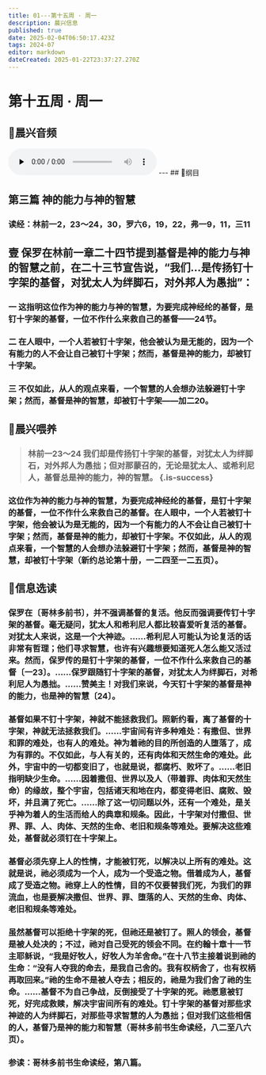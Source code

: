 ```yaml
---
title: 01---第十五周 · 周一
description: 晨兴信息
published: true
date: 2025-02-04T06:50:17.423Z
tags: 2024-07
editor: markdown
dateCreated: 2025-01-22T23:37:27.270Z
---
```


# 第十五周 · 周一
## 🎵晨兴音频
<audio id="audio" controls="" preload="none">
      <source id="mp3" src="/2024-07/week15/week15day1.mp3">
</audio>
---
## 📖纲目

## 第三篇    神的能力与神的智慧

### 读经：林前一2，23～24，30，罗六6，19，22，弗一9，11，三11

## 壹	保罗在林前一章二十四节提到基督是神的能力与神的智慧之前，在二十三节宣告说，“我们…是传扬钉十字架的基督，对犹太人为绊脚石，对外邦人为愚拙”：

### 一	这指明这位作为神的能力与神的智慧，为要完成神经纶的基督，是钉十字架的基督，一位不作什么来救自己的基督——24节。

### 二	在人眼中，一个人若被钉十字架，他会被认为是无能的，因为一个有能力的人不会让自己被钉十字架；然而，基督是神的能力，却被钉十字架。

### 三	不仅如此，从人的观点来看，一个智慧的人会想办法躲避钉十字架；然而，基督是神的智慧，却被钉十字架——加二20。

## 📖晨兴喂养

>### **林前一23～24**    **我们却是传扬钉十字架的基督，对犹太人为绊脚石，对外邦人为愚拙；但对那蒙召的，无论是犹太人、或希利尼人，基督总是神的能力，神的智慧。** {.is-success}

### 这位作为神的能力与神的智慧，为要完成神经纶的基督，是钉十字架的基督，一位不作什么来救自己的基督。在人眼中，一个人若被钉十字架，他会被认为是无能的，因为一个有能力的人不会让自己被钉十字架；然而，基督是神的能力，却被钉十字架。不仅如此，从人的观点来看，一个智慧的人会想办法躲避钉十字架；然而，基督是神的智慧，却被钉十字架（新约总论第十册，一二四至一二五页）。

## 📖信息选读

### 保罗在〔哥林多前书〕，并不强调基督的复活。他反而强调要传钉十字架的基督。毫无疑问，犹太人和希利尼人都比较喜爱听复活的基督。对犹太人来说，这是一个大神迹。……希利尼人可能认为论复活的话非常有哲理；他们寻求智慧，也许有兴趣想要知道死人怎么能又活过来。然而，保罗传的是钉十字架的基督，一位不作什么来救自己的基督〔一23〕。……保罗跟随钉十字架的基督，对犹太人为绊脚石，对希利尼人为愚拙。……赞美主！对我们来说，今天钉十字架的基督是神的能力，也是神的智慧〔24〕。

### 基督如果不钉十字架，神就不能拯救我们。照新约看，离了基督的十字架，神就无法拯救我们。……宇宙间有许多种难处：有撒但、世界和罪的难处，也有人的难处。神为着祂的目的所创造的人堕落了，成为有罪的。不仅如此，与人有关的，还有肉体和天然生命的难处。此外，宇宙中的一切都变旧了，也就是说，都腐朽、败坏了。……老旧指明缺少生命。……因着撒但、世界以及人（带着罪、肉体和天然生命）的缘故，整个宇宙，包括诸天和地在内，都变得老旧、腐败、毁坏，并且满了死亡。……除了这一切问题以外，还有一个难处，是关乎神为着人的生活而给人的典章和规条。因此，十字架对付撒但、世界、罪、人、肉体、天然的生命、老旧和规条等难处。要解决这些难处，基督就必须钉在十字架上。

### 基督必须先穿上人的性情，才能被钉死，以解决以上所有的难处。这就是说，祂必须成为一个人，成为一个受造之物。借着成为人，基督成了受造之物。祂穿上人的性情，目的不仅要替我们死，为我们的罪流血，也是要解决撒但、世界、罪、堕落的人、天然的生命、肉体、老旧和规条等难处。

### 虽然基督可以拒绝十字架的死，但祂还是被钉了。照人的领会，基督是被人处决的；不过，祂对自己受死的领会不同。在约翰十章十一节主耶稣说，“我是好牧人，好牧人为羊舍命。”在十八节主接着说到祂的生命：“没有人夺我的命去，是我自己舍的。我有权柄舍了，也有权柄再取回来。”祂的生命不是被人夺去；相反的，祂是为我们舍了祂的生命。……基督不为自己争战，反倒接受了十字架的死。祂愿意被钉死，好完成救赎，解决宇宙间所有的难处。钉十字架的基督对那些求神迹的人为绊脚石，对那些寻求智慧的人为愚拙；但对我们这些相信的人，基督乃是神的能力和智慧（哥林多前书生命读经，八二至八六页）。

### 参读：哥林多前书生命读经，第八篇。
<!-- Google tag (gtag.js) -->
<script async src="https://www.googletagmanager.com/gtag/js?id=G-1P8709Z16T"></script>
<script>
  window.dataLayer = window.dataLayer || [];
  function gtag(){dataLayer.push(arguments);}
  gtag('js', new Date());

  gtag('config', 'G-1P8709Z16T');
</script>